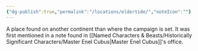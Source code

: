 ```yaml
---
{"dg-publish":true,"permalink":"/locations/eldertide/","noteIcon":""}
---
```


A place found on another continent than where the campaign is set. It was first mentioned in a note found in [[Named Characters & Beasts/Historically Significant  Characters/Master Enel Cubus\|Master Enel Cubus]]'s office.